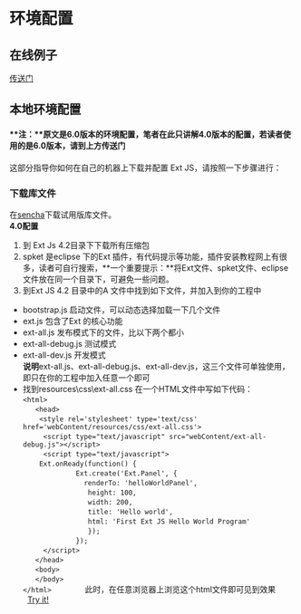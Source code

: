 # 环境配置
## 在线例子
[传送门](https://www.tutorialspoint.com/extjs/extjs_environment_setup.htm)
## 本地环境配置
#### **注：**原文是6.0版本的环境配置，笔者在此只讲解4.0版本的配置，若读者使用的是6.0版本，请到上方传送门
这部分指导你如何在自己的机器上下载并配置 Ext JS，请按照一下步骤进行：
### 下载库文件
在[sencha](https://www.sencha.com)下载试用版库文件。    
**4.0配置**    
1. 到 Ext Js 4.2目录下下载所有压缩包             
2. spket 是eclipse 下的Ext 插件，有代码提示等功能，插件安装教程网上有很多，读者可自行搜索，**一个重要提示：**将Ext文件、spket文件、eclipse文件放在同一个目录下，可避免一些问题。             
3. 到Ext JS 4.2 目录中的A 文件中找到如下文件，并加入到你的工程中       
* bootstrap.js 启动文件，可以动态选择加载一下几个文件
* ext.js 包含了Ext 的核心功能
* ext-all.js 发布模式下的文件，比以下两个都小
* ext-all-debug.js 测试模式
* ext-all-dev.js 开发模式     
**说明**ext-all.js、ext-all-debug.js、ext-all-dev.js，这三个文件可单独使用，即只在你的工程中加入任意一个即可
* 找到resources\css\ext-all.css
在一个HTML文件中写如下代码：        
`<html>`               
`   <head>`            
`     <style rel='stylesheet' type='text/css' href='webContent/resources/css/ext-all.css'> `         
`     <script type="text/javascript" src="webContent/ext-all-debug.js"></script>`            
`     <script type="text/javascript">`        
`    Ext.onReady(function() {`            
`             Ext.create('Ext.Panel', {`            
`               renderTo: 'helloWorldPanel',`             
`                height: 100,`            
`                width: 200,`             
`                title: 'Hello world',`             
`                html: 'First Ext JS Hello World Program'`              
`                });`            
`             });`            
`     </script>`            
`   </head>`         
`   <body>`           
`   </body>`          
`</html>`               
此时，在任意浏览器上浏览这个html文件即可见到效果           
[Try it!](https://www.tutorialspoint.com/extjs/extjs_environment_setup.htm)
